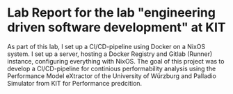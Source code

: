 # Lab Report for the lab "engineering driven software development" at KIT

As part of this lab, I set up a CI/CD-pipeline using Docker on a NixOS system. I set up a server, hosting a Docker Registry and Gitlab (Runner) instance, configuring everything with NixOS. The goal of this project was to develop a CI/CD-pipeline for continious performability analysis using the Performance Model eXtractor of the University of Würzburg and Palladio Simulator from KIT for Performance predcition. 
